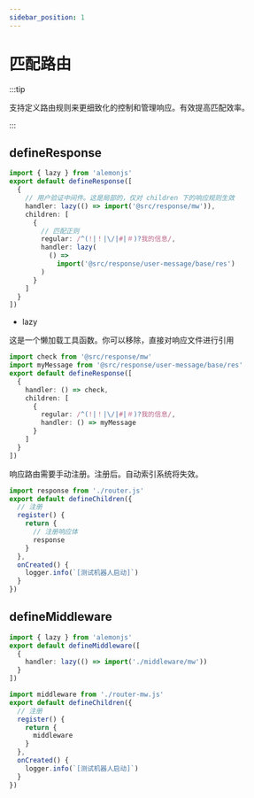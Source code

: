 ```yaml
---
sidebar_position: 1
---
```


# 匹配路由

:::tip

支持定义路由规则来更细致化的控制和管理响应。有效提高匹配效率。

:::

## defineResponse

```ts title="src/router.ts"
import { lazy } from 'alemonjs'
export default defineResponse([
  {
    // 用户验证中间件。这是局部的，仅对 children 下的响应规则生效
    handler: lazy(() => import('@src/response/mw')),
    children: [
      {
        // 匹配正则
        regular: /^(!|！|\/|#|＃)?我的信息/,
        handler: lazy(
          () =>
            import('@src/response/user-message/base/res')
        )
      }
    ]
  }
])
```

- lazy

这是一个懒加载工具函数。你可以移除，直接对响应文件进行引用

```ts title="src/router.ts"
import check from '@src/response/mw'
import myMessage from '@src/response/user-message/base/res'
export default defineResponse([
  {
    handler: () => check,
    children: [
      {
        regular: /^(!|！|\/|#|＃)?我的信息/,
        handler: () => myMessage
      }
    ]
  }
])
```

响应路由需要手动注册。注册后。自动索引系统将失效。

```ts title="src/index.ts"
import response from './router.js'
export default defineChildren({
  // 注册
  register() {
    return {
      // 注册响应体
      response
    }
  },
  onCreated() {
    logger.info(`[测试机器人启动]`)
  }
})
```

## defineMiddleware

```ts title="src/router-mw.ts"
import { lazy } from 'alemonjs'
export default defineMiddleware([
  {
    handler: lazy(() => import('./middleware/mw'))
  }
])
```

```ts title="src/index.ts"
import middleware from './router-mw.js'
export default defineChildren({
  // 注册
  register() {
    return {
      middleware
    }
  },
  onCreated() {
    logger.info(`[测试机器人启动]`)
  }
})
```
